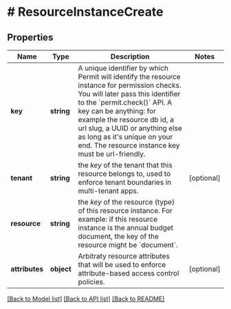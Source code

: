 # # ResourceInstanceCreate

## Properties

Name | Type | Description | Notes
------------ | ------------- | ------------- | -------------
**key** | **string** | A unique identifier by which Permit will identify the resource instance for permission checks. You will later pass this identifier to the &#x60;permit.check()&#x60; API. A key can be anything: for example the resource db id, a url slug, a UUID or anything else as long as it&#39;s unique on your end. The resource instance key must be url-friendly. |
**tenant** | **string** | the *key* of the tenant that this resource belongs to, used to enforce tenant boundaries in multi-tenant apps. | [optional]
**resource** | **string** | the *key* of the resource (type) of this resource instance. For example: if this resource instance is the annual budget document, the key of the resource might be &#x60;document&#x60;. |
**attributes** | **object** | Arbitraty resource attributes that will be used to enforce attribute-based access control policies. | [optional]

[[Back to Model list]](../../README.md#models) [[Back to API list]](../../README.md#endpoints) [[Back to README]](../../README.md)
